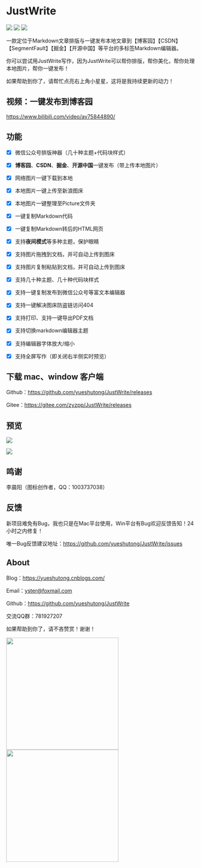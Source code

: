# JustWrite 

![](https://img.shields.io/github/license/yueshutong/JustWrite) 
![](https://img.shields.io/static/v1?label=electron&message=6.0.12&color=)
![](https://img.shields.io/badge/platform-mac|window|linux-lightgrey.svg)

一款定位于Markdown文章排版与一键发布本地文章到【博客园】【CSDN】【SegmentFault】【掘金】【开源中国】等平台的多标签Markdown编辑器。

你可以尝试用JustWrite写作，因为JustWrite可以帮你排版，帮你美化，帮你处理本地图片，帮你一键发布！

如果帮助到你了，请帮忙点亮右上角小星星，这将是我持续更新的动力！

## 视频：一键发布到博客园

<https://www.bilibili.com/video/av75844890/>

## 功能

- [x] 微信公众号排版神器（几十种主题+代码块样式）

- [x] **博客园**、**CSDN**、**掘金**、**开源中国**一键发布（带上传本地图片）

- [x] 网络图片一键下载到本地

- [x] 本地图片一键上传至新浪图床

- [x] 本地图片一键整理至Picture文件夹

- [x] 一键复制Markdown代码

- [x] 一键复制Markdown转后的HTML网页

- [x] 支持**夜间模式**等多种主题，保护眼睛

- [x] 支持图片拖拽到文档，并可自动上传到图床

- [x] 支持图片复制粘贴到文档，并可自动上传到图床

- [x] 支持几十种主题、几十种代码块样式

- [x] 支持一键复制发布到微信公众号等富文本编辑器

- [x] 支持一键解决图床防盗链访问404

- [x] 支持打印、支持一键导出PDF文档

- [x] 支持切换markdown编辑器主题

- [x] 支持编辑器字体放大/缩小

- [x] 支持全屏写作（即关闭右半侧实时预览）


## 下载 mac、window 客户端

Github：<https://github.com/yueshutong/JustWrite/releases>

Gitee：<https://gitee.com/zyzpp/JustWrite/releases> 

## 预览

![](http://ww3.sinaimg.cn/large/007ZVq6cly1g96qf4psw4j313u0u04a9.jpg)

![](http://ww3.sinaimg.cn/large/007ZVq6cly1g96qf4f5srj313u0u0k2k.jpg)

## 鸣谢

李晨阳（图标创作者，QQ：1003737038）

## 反馈

新项目难免有Bug，我也只是在Mac平台使用，Win平台有Bug欢迎反馈告知！24小时之内修复！

唯一Bug反馈建议地址：<https://github.com/yueshutong/JustWrite/issues>

## About

Blog：<https://yueshutong.cnblogs.com/>

Email：[yster@foxmail.com](mailto:yster@foxmail.com)

Github：<https://github.com/yueshutong/JustWrite>

交流QQ群：781927207

如果帮助到你了，请不吝赞赏！谢谢！

<img src="https://user-images.githubusercontent.com/31175877/67548917-af6d1600-f735-11e9-9807-351e6a2db269.png" width="300px" referrerpolicy="no-referrer">

<img src="https://user-images.githubusercontent.com/31175877/67549023-e17e7800-f735-11e9-89d4-5ca7dac0486d.png" width="300px" referrerpolicy="no-referrer">
